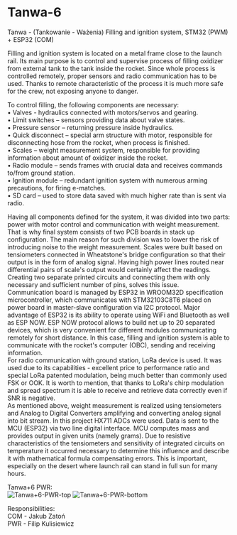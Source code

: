 # Tanwa-6
Tanwa - (Tankowanie - Ważenia) Filling and ignition system, STM32 (PWM) + ESP32 (COM)

Filling and ignition system is located on a metal frame close to the launch rail. Its main purpose is to control and supervise process of filling oxidizer from external tank to the tank inside the rocket. Since whole process is controlled remotely, proper sensors and radio communication has to be used. Thanks to remote characteristic of the process it is much more safe for the crew, not exposing anyone to danger. 

To control filling, the following components are necessary: <br/>
• Valves - hydraulics connected with motors/servos and gearing. <br/>
• Limit switches – sensors providing data about valve states. <br/>
• Pressure sensor – returning pressure inside hydraulics. <br/>
• Quick disconnect – special arm structure with motor, responsible for disconnecting hose from the rocket, when process is finished. <br/>
• Scales – weight measurement system, responsible for providing information about amount of oxidizer inside the rocket. <br/>
• Radio module – sends frames with crucial data and receives commands to/from ground station. <br/>
• Ignition module – redundant ignition system with numerous arming precautions, for firing e-matches. <br/>
• SD card – used to store data saved with much higher rate than is sent via radio. <br/>

Having all components defined for the system, it was divided into two parts: power with motor control and communication with weight measurement. That is why final system consists of two PCB boards in stack up configuration. The main reason for such division was to lower the risk of introducing noise to the weight measurement. Scales were built based on tensiometers connected in Wheatstone's bridge configuration so that their output is in the form of analog signal. Having high power lines routed near differential pairs of scale's output would certainly affect the readings. Creating two separate printed circuits and connecting them with only necessary and sufficient number of pins, solves this issue.  <br/>
Communication board is managed by ESP32 in WROOM32D specification microcontroller, which communicates with STM32103C8T6 placed on power board in master-slave configuration via I2C protocol. Major advantage of ESP32 is its ability to operate using WiFi and Bluetooth as well as ESP NOW. ESP NOW protocol allows to build net up to 20 separated devices, which is very convenient for different modules communicating remotely for short distance. In this case, filling and ignition system is able to communicate with the rocket's computer (OBC), sending and receiving information.  <br/>
For radio communication with ground station, LoRa device is used. It was used due to its capabilities - excellent price to performance ratio and special LoRa patented modulation, being much better than commonly used FSK or OOK. It is worth to mention, that thanks to LoRa's chirp modulation and spread spectrum it is able to receive and retrieve data correctly even if SNR is negative.  <br/>
As mentioned above, weight measurement is realized using tensiometers and Analog to Digital Converters amplifying and converting analog signal into bit stream. In this project HX711 ADCs were used. Data is sent to the MCU (ESP32) via two line digital interface. MCU computes mass and provides output in given units (namely grams). Due to resistive characteristics of the tensiometers and sensitivity of integrated circuits on temperature it occurred necessary to determine this influence and describe it with mathematical formula compensating errors. This is important, especially on the desert where launch rail can stand in full sun for many hours. 

Tanwa+6 PWR: <br/>
![Tanwa+6-PWR-top](https://user-images.githubusercontent.com/73996991/218730126-32c9d85a-1818-4b0b-bf18-9d183dfd7f67.jpg)
![Tanwa+6-PWR-bottom](https://user-images.githubusercontent.com/73996991/218730170-09c0f262-360b-4437-b994-4e1889d97dfa.jpg)

Responsibilities: <br/>
COM - Jakub Zatoń <br/>
PWR - Filip Kulisiewicz
